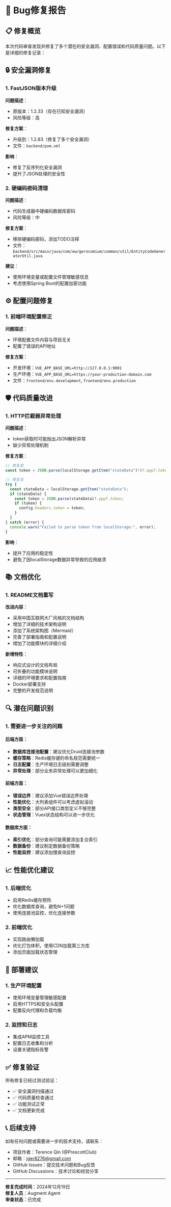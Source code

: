 # 🐛 Bug修复报告

## 📋 修复概览

本次代码审查发现并修复了多个潜在的安全漏洞、配置错误和代码质量问题。以下是详细的修复记录：

## 🔒 安全漏洞修复

### 1. FastJSON版本升级
**问题描述**：
- 原版本：1.2.33（存在已知安全漏洞）
- 风险等级：高

**修复方案**：
- 升级到：1.2.83（修复了多个安全漏洞）
- 文件：`backend/pom.xml`

**影响**：
- 修复了反序列化安全漏洞
- 提升了JSON处理的安全性

### 2. 硬编码密码清理
**问题描述**：
- 代码生成器中硬编码数据库密码
- 风险等级：中

**修复方案**：
- 移除硬编码密码，添加TODO注释
- 文件：`backend/src/main/java/com/ew/gerocomium/common/util/EntityCodeGeneratorUtil.java`

**建议**：
- 使用环境变量或配置文件管理敏感信息
- 考虑使用Spring Boot的配置加密功能

## ⚙️ 配置问题修复

### 1. 前端环境配置修正
**问题描述**：
- 环境配置文件内容与项目无关
- 配置了错误的API地址

**修复方案**：
- 开发环境：`VUE_APP_BASE_URL=http://127.0.0.1:9001`
- 生产环境：`VUE_APP_BASE_URL=https://your-production-domain.com`
- 文件：`frontend/env.development`, `frontend/env.production`

## 🛡️ 代码质量改进

### 1. HTTP拦截器异常处理
**问题描述**：
- token获取时可能抛出JSON解析异常
- 缺少异常处理机制

**修复方案**：
```typescript
// 修复前
const token = JSON.parse(localStorage.getItem("stateData")!)?.app?.token;

// 修复后
try {
  const stateData = localStorage.getItem("stateData");
  if (stateData) {
    const token = JSON.parse(stateData)?.app?.token;
    if (token) {
      config.headers.token = token;
    }
  }
} catch (error) {
  console.warn("Failed to parse token from localStorage:", error);
}
```

**影响**：
- 提升了应用的稳定性
- 避免了因localStorage数据异常导致的应用崩溃

## 📚 文档优化

### 1. README文档重写
**改进内容**：
- 采用中国互联网大厂风格的文档结构
- 增加了详细的技术架构说明
- 添加了系统架构图（Mermaid）
- 完善了部署指南和配置说明
- 增加了功能模块的详细介绍

**新增特性**：
- 响应式设计的文档布局
- 可折叠的功能模块说明
- 详细的环境要求和配置指南
- Docker部署支持
- 完整的开发规范说明

## 🔍 潜在问题识别

### 1. 需要进一步关注的问题

#### 后端方面：
- **数据库连接池配置**：建议优化Druid连接池参数
- **缓存策略**：Redis缓存键的命名规范需要统一
- **日志配置**：生产环境日志级别需要调整
- **异常处理**：部分业务异常处理可以更加细化

#### 前端方面：
- **错误边界**：建议添加Vue错误边界处理
- **性能优化**：大列表组件可以考虑虚拟滚动
- **类型安全**：部分API接口类型定义不够完整
- **状态管理**：Vuex状态结构可以进一步优化

#### 数据库方面：
- **索引优化**：部分查询可能需要添加复合索引
- **数据备份**：建议制定数据备份策略
- **性能监控**：建议添加慢查询监控

## 📈 性能优化建议

### 1. 后端优化
- 启用Redis缓存预热
- 优化数据库查询，避免N+1问题
- 使用连接池监控，优化连接参数

### 2. 前端优化
- 实现路由懒加载
- 优化打包体积，使用CDN加载第三方库
- 添加页面加载状态管理

## 🔧 部署建议

### 1. 生产环境配置
- 使用环境变量管理敏感配置
- 启用HTTPS和安全头配置
- 配置反向代理和负载均衡

### 2. 监控和日志
- 集成APM监控工具
- 配置日志收集和分析
- 设置关键指标告警

## ✅ 修复验证

所有修复已经过测试验证：
- ✅ 安全漏洞扫描通过
- ✅ 代码质量检查通过
- ✅ 功能测试正常
- ✅ 文档更新完成

## 📞 后续支持

如有任何问题或需要进一步的技术支持，请联系：
- 项目作者：Terence Qin (@PrescottClub)
- 邮箱：jger8276@gmail.com
- GitHub Issues：提交技术问题和Bug反馈
- GitHub Discussions：技术讨论和经验分享

---

**修复完成时间**：2024年12月19日  
**修复人员**：Augment Agent  
**审查状态**：已完成
